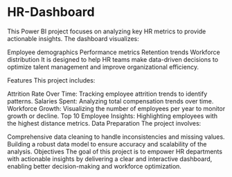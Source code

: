 # HR-Dashboard
This Power BI project focuses on analyzing key HR metrics to provide actionable insights. The dashboard visualizes:

Employee demographics
Performance metrics
Retention trends
Workforce distribution
It is designed to help HR teams make data-driven decisions to optimize talent management and improve organizational efficiency.

Features
This project includes:

Attrition Rate Over Time: Tracking employee attrition trends to identify patterns.
Salaries Spent: Analyzing total compensation trends over time.
Workforce Growth: Visualizing the number of employees per year to monitor growth or decline.
Top 10 Employee Insights: Highlighting employees with the highest distance metrics.
Data Preparation
The project involves:

Comprehensive data cleaning to handle inconsistencies and missing values.
Building a robust data model to ensure accuracy and scalability of the analysis.
Objectives
The goal of this project is to empower HR departments with actionable insights by delivering a clear and interactive dashboard, enabling better decision-making and workforce optimization.
